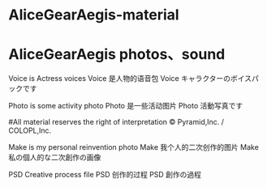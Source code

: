 # AliceGearAegis-material
# AliceGearAegis photos、sound

Voice is Actress voices
Voice 是人物的语音包
Voice キャラクターのボイスパックです

Photo is some activity photo
Photo 是一些活动图片
Photo 活動写真です

#All material reserves the right of interpretation © Pyramid,Inc. / COLOPL,Inc. 

Make is my personal reinvention photo
Make 我个人的二次创作的图片
Make 私の個人的な二次創作の画像

PSD Creative process file
PSD 创作的过程
PSD 創作の過程





